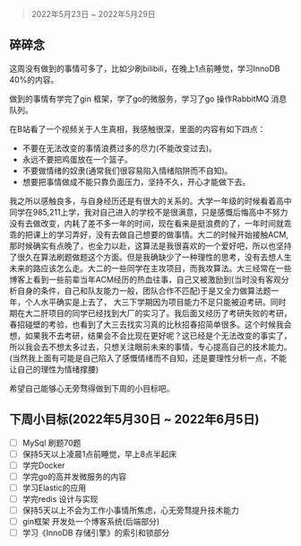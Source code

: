 >2022年5月23日 ~ 2022年5月29日

## 碎碎念

这周没有做到的事情可多了，比如少刷bilibili，在晚上1点前睡觉，学习InnoDB 40%的内容。

做到的事情有学完了gin 框架，学了go的微服务，学习了go 操作RabbitMQ 消息队列。

在B站看了一个视频关于人生真相，我感触很深，里面的内容有如下四点：

- 不要在无法改变的事情浪费过多的尽力(不能改变过去)。
- 永远不要把鸡蛋放在一个篮子。
- 不要做情绪的奴隶(通常我们很容易陷入情绪陷阱而不自知)。
- 想要把事情做成不能只靠负面压力，坚持不久，开心才能做下去。

​    我之所以感触良多，与自身经历还是有很大的关系的。大学一年级的时候看着高中同学在985,211上学，我对自己进入的学校不是很满意，只是感慨后悔高中不努力没有去做改变，内耗了差不多一年的时间，现在看来是挺浪费的了，一年时间就乖乖的把课上的学习弄好，没有去做自己想要的做事情。大二的时候开始接触ACM, 那时候确实有点晚了，也全力以赴，这算法是我很喜欢的一个爱好吧，所以也坚持了很久在算法刷题做题这个方面。但是我确缺少了一种理性的思考，没有去想人生未来的路应该怎么走。大二的一些同学在主攻项目，而我攻算法。大三经常在一些博客上看到一些前辈当年ACM经历的热血往事，自己又被激励到(当时没有客观分析自身的条件，自己和队友能力一般，团队合作不匹配)于是又全力做算法题一年，个人水平确实是上去了， 大三下学期因为项目能力不足只能被迫考研。同时期在大二肝项目的同学已经找到大厂的实习了。我后面又经历了考研失败的考研，春招碰壁的考验，也看到了大三去找实习真的比秋招春招简单很多。这个时候我会想，如果我不去考研，结果会不会比现在更好呢？这已经是个无法改变的事实了，所以我会去不想太多过去，只想关注眼前未来的事情，专心提高自己的技术能力。(当然我上面有可能是自己陷入了感慨情绪而不自知，还是要理性分析一点，不能让自己的理性为情绪撑腰)

希望自己能够心无旁骛得做到下周的小目标吧。

## 下周小目标(2022年5月30日 ~ 2022年6月5日)

- [ ] MySql 刷题70题
- [ ] 保持5天以上凌晨1点前睡觉，早上8点半起床
- [ ] 学完Docker
- [ ] 学完go的高并发微服务的内容
- [ ] 学习Elastic的应用
- [ ] 学完redis 设计与实现
- [ ] 保持5天以上不会为工作小事情所焦虑，心无旁骛提升技术能力
- [ ] gin框架 开发处一个博客系统(后端部分)
- [ ] 学习《InnoDB 存储引擎》的索引和锁部分